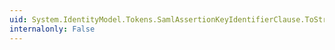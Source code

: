 ```yaml
---
uid: System.IdentityModel.Tokens.SamlAssertionKeyIdentifierClause.ToString
internalonly: False
---
```

